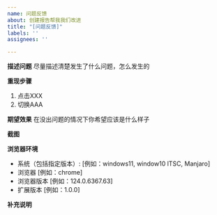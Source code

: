 ```yaml
---
name: 问题反馈
about: 创建报告帮我我们改进
title: "[问题反馈]"
labels: ''
assignees: ''

---
```


**描述问题**
尽量描述清楚发生了什么问题，怎么发生的

**重现步骤**
1. 点击XXX
2. 切换AAA

**期望效果**
在没出问题的情况下你希望应该是什么样子

**截图**

**浏览器环境**
 - 系统（包括指定版本）: [例如：windows11, window10 lTSC, Manjaro]
 - 浏览器 [例如：chrome]
 - 浏览器版本 [例如：124.0.6367.63]
- 扩展版本 [例如：1.0.0]

**补充说明**

